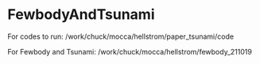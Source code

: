 # FewbodyAndTsunami
For codes to run:
/work/chuck/mocca/hellstrom/paper_tsunami/code

For Fewbody and Tsunami:
/work/chuck/mocca/hellstrom/fewbody_211019
